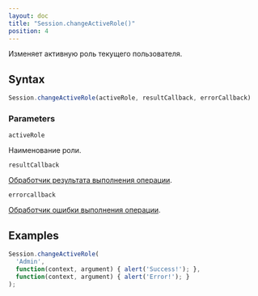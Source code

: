 ```yaml
---
layout: doc
title: "Session.changeActiveRole()"
position: 4
---
```


Изменяет активную роль текущего пользователя.

## Syntax

```js
Session.changeActiveRole(activeRole, resultCallback, errorCallback)
```

### Parameters

`activeRole`

Наименование роли.

`resultCallback`

[Обработчик результата выполнения операции](../ResultCallback).

`errorcallback`

[Обработчик ошибки выполнения операции](../ErrorCallback).

## Examples

```js
Session.changeActiveRole(
  'Admin',
  function(context, argument) { alert('Success!'); },
  function(context, argument) { alert('Error!'); }
);
```
